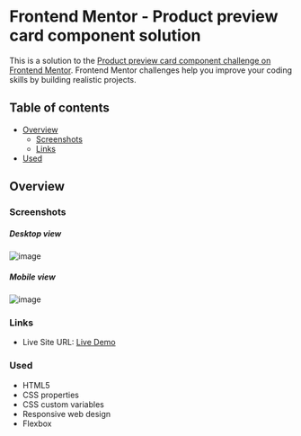 # Frontend Mentor - Product preview card component solution

This is a solution to the [Product preview card component challenge on Frontend Mentor](https://www.frontendmentor.io/challenges/product-preview-card-component-GO7UmttRfa). Frontend Mentor challenges help you improve your coding skills by building realistic projects. 

## Table of contents

- [Overview](#overview)
  - [Screenshots](#screenshots)
  - [Links](#links)
- [Used](#Used)

## Overview

### Screenshots

##### Desktop view

![image](https://github.com/Mohak-Gogia/Product-preview-card-component/assets/91110127/993d7331-b013-4b8b-8262-a1f1593f7350)

##### Mobile view

![image](https://github.com/Mohak-Gogia/Product-preview-card-component/assets/91110127/bfd00c8f-2720-4682-b77d-44489a0e0454)

### Links

- Live Site URL: [Live Demo](https://mohakgogia.github.io/Product-preview-card-component/)

### Used

- HTML5
- CSS properties
- CSS custom variables
- Responsive web design
- Flexbox
